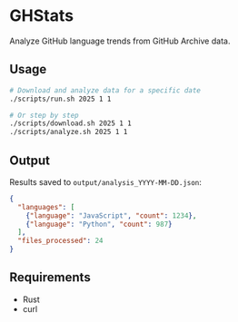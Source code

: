 # GHStats

Analyze GitHub language trends from GitHub Archive data.

## Usage

```bash
# Download and analyze data for a specific date
./scripts/run.sh 2025 1 1

# Or step by step
./scripts/download.sh 2025 1 1
./scripts/analyze.sh 2025 1 1
```

## Output

Results saved to `output/analysis_YYYY-MM-DD.json`:

```json
{
  "languages": [
    {"language": "JavaScript", "count": 1234},
    {"language": "Python", "count": 987}
  ],
  "files_processed": 24
}
```

## Requirements

- Rust
- curl
